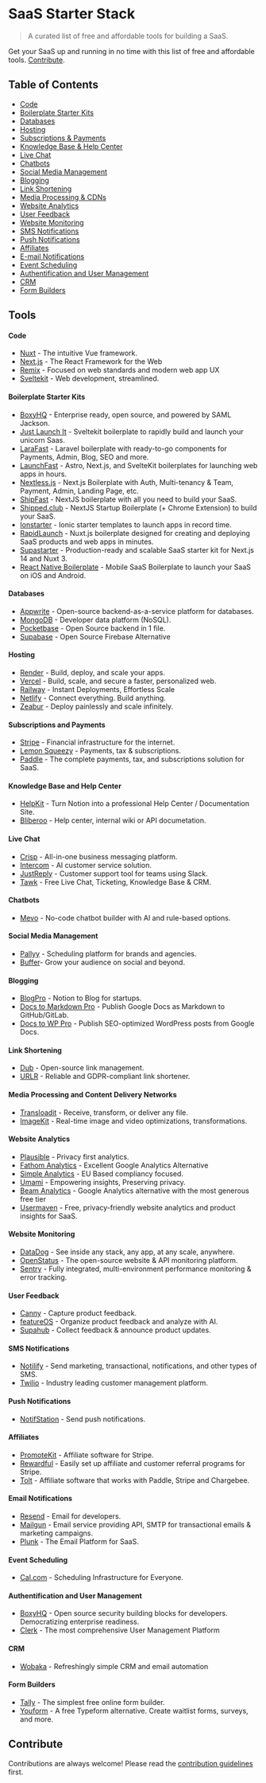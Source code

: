 # SaaS Starter Stack
> A curated list of free and affordable tools for building a SaaS.

Get your SaaS up and running in no time with this list of free and affordable tools. [Contribute](#contribute).

## Table of Contents
- [Code](#code)
- [Boilerplate Starter Kits](#boilerplate-starter-kits)
- [Databases](#databases)
- [Hosting](#hosting)
- [Subscriptions & Payments](#subscriptions-and-payments)
- [Knowledge Base & Help Center](#knowledge-base-and-help-center)
- [Live Chat](#live-chat)
- [Chatbots](#chatbots)
- [Social Media Management](#social-media-management)
- [Blogging](#blogging)
- [Link Shortening](#link-shortening)
- [Media Processing & CDNs](#media-processing-and-content-delivery-networks)
- [Website Analytics](#website-analytics)
- [User Feedback](#user-feedback)
- [Website Monitoring](#website-monitoring)
- [SMS Notifications](#sms-notifications)
- [Push Notifications](#push-notifications)
- [Affiliates](#affiliates)
- [E-mail Notifications](#email-notifications)
- [Event Scheduling](#event-scheduling)
- [Authentification and User Management](#authentification-and-user-management)
- [CRM](#crm)
- [Form Builders](#form-builders)

## Tools

#### Code
- [Nuxt](https://nuxt.com) - The intuitive Vue framework.
- [Next.js](https://nextjs.org) - The React Framework for the Web
- [Remix](https://remix.run) - Focused on web standards and modern web app UX
- [Sveltekit](https://kit.svelte.dev/) - Web development, streamlined.

#### Boilerplate Starter Kits
- [BoxyHQ](https://github.com/boxyhq/saas-starter-kit) - Enterprise ready, open source, and powered by SAML Jackson.
- [Just Launch It](https://www.justlaunch.it/) - Sveltekit boilerplate to rapidly build and launch your unicorn Saas.
- [LaraFast](https://larafast.com) - Laravel boilerplate with ready-to-go components for Payments, Admin, Blog, SEO and more.
- [LaunchFast](https://www.launchfa.st) - Astro, Next.js, and SvelteKit boilerplates for launching web apps in hours.
- [Nextless.js](https://nextlessjs.com) - Next.js Boilerplate with Auth, Multi-tenancy & Team, Payment, Admin, Landing Page, etc.
- [ShipFast](https://shipfa.st) - NextJS boilerplate with all you need to build your SaaS.
- [Shipped.club](https://shipped.club) - NextJS Startup Boilerplate (+ Chrome Extension) to build your SaaS.
- [Ionstarter](https://ionstarter.dev/) - Ionic starter templates to launch apps in record time.
- [RapidLaunch](https://rapidlaunch.it) - Nuxt.js boilerplate designed for creating and deploying SaaS products and web apps in minutes.
- [Supastarter](https://supastarter.dev) - Production-ready and scalable SaaS starter kit for Next.js 14 and Nuxt 3.
- [React Native Boilerplate](https://reactnativeboilerplate.com) - Mobile SaaS Boilerplate to launch your SaaS on iOS and Android.

#### Databases
- [Appwrite](https://appwrite.io) - Open-source backend-as-a-service platform for databases.
- [MongoDB](https://mongodb.com) - Developer data platform (NoSQL).
- [Pocketbase](https://pocketbase.io/) - Open Source backend in 1 file.
- [Supabase](https://supabase.com) - Open Source Firebase Alternative

#### Hosting
- [Render](https://render.com) - Build, deploy, and scale your apps.
- [Vercel](https://vercel.com) - Build, scale, and secure a faster, personalized web.
- [Railway](https://railway.app) - Instant Deployments, Effortless Scale
- [Netlify](https://netlify.com) - Connect everything. Build anything.
- [Zeabur](https://zeabur.com) - Deploy painlessly and scale infinitely.

#### Subscriptions and Payments
- [Stripe](https://stripe.com) - Financial infrastructure for the internet.
- [Lemon Squeezy](https://lemonsqueezy.com) - Payments, tax & subscriptions.
- [Paddle](https://www.paddle.com) - The complete payments, tax, and subscriptions solution for SaaS.

#### Knowledge Base and Help Center
- [HelpKit](https://www.helpkit.so) - Turn Notion into a professional Help Center / Documentation Site.
- [Bliberoo](https://bliberoo.com) - Help center, internal wiki or API documetation.

#### Live Chat
- [Crisp](https://crisp.im) - All-in-one business messaging platform.
- [Intercom](https://intercom.com) - AI customer service solution.
- [JustReply](https://justreply.ai) - Customer support tool for teams using Slack.
- [Tawk](https://tawk.to) - Free Live Chat, Ticketing, Knowledge Base & CRM.

#### Chatbots
- [Mevo](https://usemevo.com) - No-code chatbot builder with AI and rule-based options.

#### Social Media Management
- [Pallyy](https://pallyy.com) - Scheduling platform for brands and agencies.
- [Buffer](https://buffer.com)- Grow your audience on social and beyond.

#### Blogging
- [BlogPro](https://blogpro.so) - Notion to Blog for startups.
- [Docs to Markdown Pro](https://docstomarkdown.pro) - Publish Google Docs as Markdown to GitHub/GitLab.
- [Docs to WP Pro](https://docstowp.pro) - Publish SEO-optimized WordPress posts from Google Docs.

#### Link Shortening
- [Dub](https://dub.co) - Open-source link management.
- [URLR](https://urlr.me/en) - Reliable and GDPR-compliant link shortener.

#### Media Processing and Content Delivery Networks
- [Transloadit](https://transloadit.com) - Receive, transform, or deliver any file.
- [ImageKit](https://imagekit.io) - Real-time image and video optimizations, transformations.

#### Website Analytics
- [Plausible](https://plausible.io) - Privacy first analytics.
- [Fathom Analytics](https://usefathom.com) - Excellent Google Analytics Alternative
- [Simple Analytics](https://www.simpleanalytics.com) - EU Based compliancy focused.
- [Umami](https://umami.is) - Empowering insights, Preserving privacy.
- [Beam Analytics](https://beamanalytics.io) - Google Analytics alternative with the most generous free tier
- [Usermaven](https://usermaven.com) - Free, privacy-friendly website analytics and product insights for SaaS.

#### Website Monitoring
- [DataDog](https://datadog.com) - See inside any stack, any app, at any scale, anywhere.
- [OpenStatus](https://www.openstatus.dev/) - The open-source website & API monitoring platform.
- [Sentry](https://sentry.io/) - Fully integrated, multi-environment performance monitoring & error tracking.

#### User Feedback
- [Canny](https://canny.io) - Capture product feedback.
- [featureOS](https://featureos.app) - Organize product feedback and analyze with AI.
- [Supahub](https://supahub.com) - Collect feedback & announce product updates.

#### SMS Notifications
- [Notilify](https://notilify.com) - Send marketing, transactional, notifications, and other types of SMS.
- [Twilio](https://www.twilio.com) - Industry leading customer management platform.

#### Push Notifications
- [NotifStation](https://notifstation.com) - Send push notifications.

#### Affiliates
- [PromoteKit](https://promotekit.com) - Affiliate software for Stripe.
- [Rewardful](https://rewardful.com) - Easily set up affiliate and customer referral programs for Stripe.
- [Tolt](https://tolt.io) - Affiliate software that works with Paddle, Stripe and Chargebee.

#### Email Notifications
- [Resend](https://resend.com) - Email for developers.
- [Mailgun](https://www.mailgun.com) - Email service providing API, SMTP for transactional emails & marketing campaigns.
- [Plunk](https://www.useplunk.com) - The Email Platform for SaaS.

#### Event Scheduling
- [Cal.com](https://cal.com) - Scheduling Infrastructure for Everyone.

#### Authentification and User Management
- [BoxyHQ](https://boxyhq.com) - Open source security building blocks for developers. Democratizing enterprise readiness.
- [Clerk](https://clerk.com) - The most comprehensive User Management Platform

#### CRM
- [Wobaka](https://wobaka.com) - Refreshingly simple CRM and email automation

#### Form Builders
- [Tally](https://tally.so) - The simplest free online form builder.
- [Youform](https://youform.io) - A free Typeform alternative. Create waitlist forms, surveys, and more.

## Contribute
Contributions are always welcome!
Please read the [contribution guidelines](contributing.md) first.
